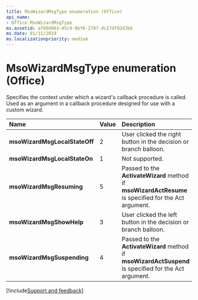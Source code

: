 ```yaml
---
title: MsoWizardMsgType enumeration (Office)
api_name:
- Office.MsoWizardMsgType
ms.assetid: af88d063-45c9-8bf6-2707-dc27df02d3bb
ms.date: 01/31/2019
ms.localizationpriority: medium
---
```



# MsoWizardMsgType enumeration (Office)

Specifies the context under which a wizard's callback procedure is called. Used as an argument in a callback procedure designed for use with a custom wizard.

|Name|Value|Description|
|:-----|:-----|:-----|
|**msoWizardMsgLocalStateOff**|2|User clicked the right button in the decision or branch balloon.|
|**msoWizardMsgLocalStateOn**|1|Not supported.|
|**msoWizardMsgResuming**|5|Passed to the **ActivateWizard** method if **msoWizardActResume** is specified for the Act argument.|
|**msoWizardMsgShowHelp**|3|User clicked the left button in the decision or branch balloon.|
|**msoWizardMsgSuspending**|4|Passed to the **ActivateWizard** method if **msoWizardActSuspend** is specified for the Act argument.|

[!include[Support and feedback](~/includes/feedback-boilerplate.md)]